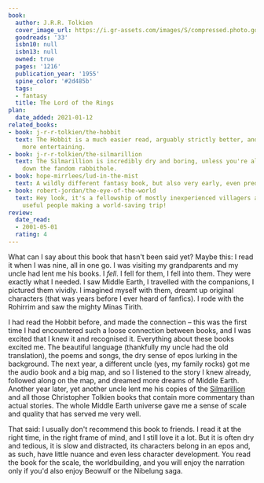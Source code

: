```yaml
---
book:
  author: J.R.R. Tolkien
  cover_image_url: https://i.gr-assets.com/images/S/compressed.photo.goodreads.com/books/1566425108l/33.jpg
  goodreads: '33'
  isbn10: null
  isbn13: null
  owned: true
  pages: '1216'
  publication_year: '1955'
  spine_color: '#2d485b'
  tags:
  - fantasy
  title: The Lord of the Rings
plan:
  date_added: 2021-01-12
related_books:
- book: j-r-r-tolkien/the-hobbit
  text: The Hobbit is a much easier read, arguably strictly better, and certainly
    more entertaining.
- book: j-r-r-tolkien/the-silmarillion
  text: The Silmarillion is incredibly dry and boring, unless you're already deep
    down the fandom rabbithole.
- book: hope-mirrlees/lud-in-the-mist
  text: A wildly different fantasy book, but also very early, even predating Tolkien's.
- book: robert-jordan/the-eye-of-the-world
  text: Hey look, it's a fellowship of mostly inexperienced villagers and then some
    useful people making a world-saving trip!
review:
  date_read:
  - 2001-05-01
  rating: 4
---
```


What can I say about this book that hasn't been said yet? Maybe this: I read it when I was nine, all in one go. I was
visiting my grandparents and my uncle had lent me his books. I *fell*. I fell for them, I fell into them. They were
exactly what I needed. I saw Middle Earth, I travelled with the companions, I pictured them vividly. I imagined myself
with them, dreamt up original characters (that was years before I ever heard of fanfics). I rode with the Rohirrim and
saw the mighty Minas Tirith.

I had read the Hobbit before, and made the connection – this was the first time I had encountered such a loose
connection between books, and I was excited that I knew it and recognised it. Everything about these books excited me.
The beautiful language (thankfully my uncle had the old translation), the poems and songs, the dry sense of epos lurking
in the background. The next year, a different uncle (yes, my family rocks) got me the audio book and a big map, and so I
listened to the story I knew already, followed along on the map, and dreamed more dreams of Middle Earth. Another year
later, yet another uncle lent me his copies of the [Silmarillion](/j-r-r-tolkien/the-silmarillion) and all those
Christopher Tolkien books that contain more commentary than actual stories. The whole Middle Earth universe gave me a
sense of scale and quality that has served me very well.

That said: I usually don't recommend this book to friends. I read it at the right time, in the right frame of mind, and
I still love it a lot. But it is often dry and tedious, it is slow and distracted, its characters belong in an epos and,
as such, have little nuance and even less character development. You read the book for the scale, the worldbuilding, and
you will enjoy the narration only if you'd also enjoy Beowulf or the Nibelung saga.
